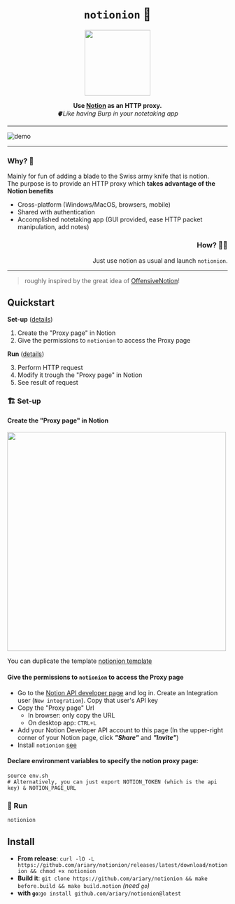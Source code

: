 <div align="center">
<h1>
  <code>notionion</code> 🧅
</h1>
  <img src="https://github.com/ariary/notionion/blob/main/img/onion-logo.png"  width=150>
  
  <strong> Use <a href="https://www.notion.so">Notion</a> as an HTTP proxy.</strong><br>
  <i>🫀Like having Burp in your notetaking app</i>
</div>

---

![demo](https://github.com/ariary/Notionion/blob/main/img/demo-fast.gif)

---

<div align=left>
<h3 >Why? 🤔 </h3>
Mainly for fun of adding a blade to the Swiss army knife that is notion. <br>The purpose is to provide an HTTP proxy which <b>takes advantage of the Notion benefits</b>
<ul>
<li>Cross-platform (Windows/MacOS, browsers, mobile)</li>
<li>Shared with authentication</li>
<li>Accomplished notetaking app (GUI provided, ease HTTP packet manipulation, add notes)</li>
</ul>
</div>
<div align=right>
<h3 >How?  🤷‍♂️</h3>
Just use notion as usual and launch <code>notionion</code>.
</div>

---
<blockquote align=left>
roughly inspired by the great idea of <a href="https://github.com/mttaggart/OffensiveNotion">OffensiveNotion</a>! 
</blockquote>

## Quickstart

**Set-up**  ([details](#-set-up))
1. Create the "Proxy page" in Notion
2. Give the permissions to `notionion` to access the Proxy page 

**Run** ([details](#-run))

3. Perform HTTP request
4. Modify it trough the "Proxy page" in Notion
5. See result of request

### 🏗️ Set-up

#### Create the "Proxy page" in Notion

<img src="https://github.com/ariary/Notionion/blob/main/img/proxy-page.png"  width=500>

You can duplicate the template [notionion template](https://fluff-grade-468.notion.site/notionion_template-f95213ec89a04f66ad895ddac850d33e)

#### Give the permissions to `notionion` to access the Proxy page
* Go to the [Notion API developer page](https://developers.notion.com/) and log in. Create an Integration user (`New integration`). Copy that user's API key
* Copy the "Proxy page" Url
  * In browser: only copy the URL
  * On desktop app: `CTRL+L`
* Add your Notion Developer API account to this page (In the upper-right corner of your Notion page, click ***"Share"*** and ***"Invite"***)
* Install `notionion` [see](#install)

#### Declare environment variables to specify the notion proxy page:
```shell
source env.sh
# Alternatively, you can just export NOTION_TOKEN (which is the api key) & NOTION_PAGE_URL
```

### 👟 Run

```shell
notionion
```


## Install
* **From release**: `curl -lO -L https://github.com/ariary/notionion/releases/latest/download/notionion && chmod +x notionion`
* **Build it**: `git clone https://github.com/ariary/notionion && make before.build && make build.notion` *(need `go`)*
* **with `go`**:`go install github.com/ariary/notionion@latest`
